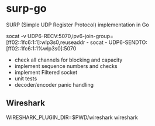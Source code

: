 # surp-go
SURP (Simple UDP Register Protocol) implementation in Go


socat -v UDP6-RECV:5070,ipv6-join-group=[ff02::1fc6:1:1]:wlp3s0,reuseaddr -
socat - UDP6-SENDTO:[ff02::1fc6:1:1%wlp3s0]:5070

- check all channels for blocking and capacity
- implement sequence numbers and checks
- implement Filtered socket
- unit tests
- decoder/encoder panic handling

## Wireshark
WIRESHARK_PLUGIN_DIR=$PWD/wireshark wireshark
